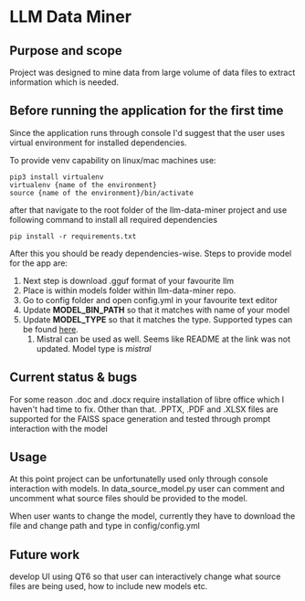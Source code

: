 # LLM Data Miner

## Purpose and scope

Project was designed to mine data from large volume
of data files to extract information which is needed.

## Before running the application for the first time
Since the application runs through console I'd suggest that the user uses virtual environment for installed dependencies. 

To provide venv capability on linux/mac machines use:
```
pip3 install virtualenv 
virtualenv {name of the environment}
source {name of the environment}/bin/activate
```

after that navigate to the root folder of the llm-data-miner project and use following command to install all required dependencies
```
pip install -r requirements.txt
```

After this you should be ready dependencies-wise. Steps to provide model for the app are:

1. Next step is download .gguf format of your favourite llm 
1. Place is within models folder within llm-data-miner repo.
1. Go to config folder and open config.yml in your favourite text editor
1. Update <b>MODEL_BIN_PATH</b> so that it matches with name of your model
1. Update <b>MODEL_TYPE</b> so that it matches the type. Supported types can be found [here](https://github.com/marella/ctransformers). 
    1. Mistral can be used as well. Seems like README at the link was not updated. Model type is <i>mistral</i> 

## Current status & bugs
For some reason .doc and .docx require installation of libre office
which I haven't had time to fix. Other than that. .PPTX, .PDF and .XLSX
files are supported for the FAISS space generation and tested through
prompt interaction with the model

## Usage
At this point project can be unfortunatelly used only through
console interaction with models. In data_source_model.py user
can comment and uncomment what source files should be provided to the
model.

When user wants to change the model, currently they have to download the
file and change path and type in config/config.yml

## Future work
develop UI using QT6 so that user can interactively change what 
source files are being used, how to include new models etc.




